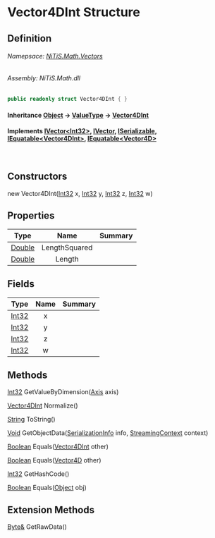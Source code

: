 # Vector4DInt Structure
## Definition

###### Namepsace: [NiTiS.Math.Vectors](https://nitis-dev.github.io/NiTiSLibsWiki/Namespaces/NiTiS.Math.Vectors)
###### Assembly: NiTiS.Math.dll

#### 
```c#
public readonly struct Vector4DInt { }
```
#### Inheritance [Object](https://docs.microsoft.com/dotnet/api/system.object) &#8594; [ValueType](https://docs.microsoft.com/dotnet/api/system.valuetype) &#8594; [Vector4DInt](https://nitis-dev.github.io/NiTiSLibsWiki/NiTiS/Math/Vectors/Vector4DInt)  
#### Implements [IVector&#60;Int32&#62;](https://nitis-dev.github.io/NiTiSLibsWiki/NiTiS/Math/Vectors/IVector-1), [IVector](https://nitis-dev.github.io/NiTiSLibsWiki/NiTiS/Math/Vectors/IVector), [ISerializable](https://docs.microsoft.com/dotnet/api/system.runtime.serialization.iserializable), [IEquatable&#60;Vector4DInt&#62;](https://docs.microsoft.com/dotnet/api/system.iequatable-1), [IEquatable&#60;Vector4D&#62;](https://docs.microsoft.com/dotnet/api/system.iequatable-1)

<br>

## Constructors
new Vector4DInt([Int32](https://docs.microsoft.com/dotnet/api/system.int32) x, [Int32](https://docs.microsoft.com/dotnet/api/system.int32) y, [Int32](https://docs.microsoft.com/dotnet/api/system.int32) z, [Int32](https://docs.microsoft.com/dotnet/api/system.int32) w)  
  
## Properties
|Type|Name|Summary|
|:-:|:--:|:-|
|[Double](https://docs.microsoft.com/dotnet/api/system.double)|LengthSquared||
|[Double](https://docs.microsoft.com/dotnet/api/system.double)|Length||
  
## Fields
|Type|Name|Summary|
|:-:|:--:|:-|
|[Int32](https://docs.microsoft.com/dotnet/api/system.int32)|x||
|[Int32](https://docs.microsoft.com/dotnet/api/system.int32)|y||
|[Int32](https://docs.microsoft.com/dotnet/api/system.int32)|z||
|[Int32](https://docs.microsoft.com/dotnet/api/system.int32)|w||
  
## Methods
[Int32](https://docs.microsoft.com/dotnet/api/system.int32) GetValueByDimension([Axis](https://nitis-dev.github.io/NiTiSLibsWiki/NiTiS/Math/Axis) axis)
    
  
[Vector4DInt](https://nitis-dev.github.io/NiTiSLibsWiki/NiTiS/Math/Vectors/Vector4DInt) Normalize()
    
  
[String](https://docs.microsoft.com/dotnet/api/system.string) ToString()
    
  
[Void](https://docs.microsoft.com/dotnet/api/system.void) GetObjectData([SerializationInfo](https://docs.microsoft.com/dotnet/api/system.runtime.serialization.serializationinfo) info, [StreamingContext](https://docs.microsoft.com/dotnet/api/system.runtime.serialization.streamingcontext) context)
    
  
[Boolean](https://docs.microsoft.com/dotnet/api/system.boolean) Equals([Vector4DInt](https://nitis-dev.github.io/NiTiSLibsWiki/NiTiS/Math/Vectors/Vector4DInt) other)
    
  
[Boolean](https://docs.microsoft.com/dotnet/api/system.boolean) Equals([Vector4D](https://nitis-dev.github.io/NiTiSLibsWiki/NiTiS/Math/Vectors/Vector4D) other)
    
  
[Int32](https://docs.microsoft.com/dotnet/api/system.int32) GetHashCode()
    
  
[Boolean](https://docs.microsoft.com/dotnet/api/system.boolean) Equals([Object](https://docs.microsoft.com/dotnet/api/system.object) obj)
    
  
  
## Extension Methods
[Byte&](https://docs.microsoft.com/dotnet/api/system.byte&) GetRawData()  

  
